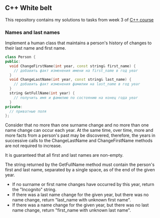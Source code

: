 ## C++ White belt
This repository contains my solutions to tasks from week 3 of [C++ course](https://www.coursera.org/learn/c-plus-plus-yellow/home/welcome)

### Names and last names
Implement a human class that maintains a person's history of changes to their last name and first name.
```cpp
class Person {
public:
  void ChangeFirstName(int year, const string& first_name) {
    // добавить факт изменения имени на first_name в год year
  }
  void ChangeLastName(int year, const string& last_name) {
    // добавить факт изменения фамилии на last_name в год year
  }
  string GetFullName(int year) {
    // получить имя и фамилию по состоянию на конец года year
  }
private:
  // приватные поля
};
```
Consider that no more than one surname change and no more than one name change can occur each year. At the same time, over time, more and more facts from a person's past may be discovered, therefore, the years in successive calls to the ChangeLastName and ChangeFirstName methods are not required to increase.

It is guaranteed that all first and last names are non-empty.

The string returned by the GetFullName method must contain the person's first and last name, separated by a single space, as of the end of the given year.

- If no surname or first name changes have occurred by this year, return the "Incognito" string.
- If there was a last name change for the given year, but there was no name change, return "last_name with unknown first name".
- If there was a name change for the given year, but there was no last name change, return "first_name with unknown last name".
